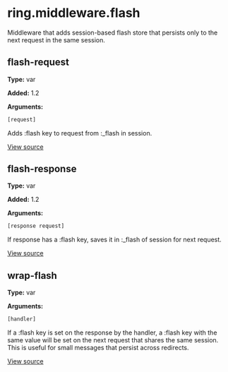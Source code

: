 # ring.middleware.flash


Middleware that adds session-based flash store that persists only to the
next request in the same session.

## flash-request
**Type:** var

**Added:** 1.2


**Arguments:**
```clojure
[request]
```
Adds :flash key to request from :_flash in session.


[View source](http://github.com/ring-clojure/ring/blob/1.8.1/ring-core/src/ring/middleware/flash.clj#L5)
## flash-response
**Type:** var

**Added:** 1.2


**Arguments:**
```clojure
[response request]
```
If response has a :flash key, saves it in :_flash of session for next
request.

[View source](http://github.com/ring-clojure/ring/blob/1.8.1/ring-core/src/ring/middleware/flash.clj#L14)
## wrap-flash
**Type:** var



**Arguments:**
```clojure
[handler]
```
If a :flash key is set on the response by the handler, a :flash key with
the same value will be set on the next request that shares the same session.
This is useful for small messages that persist across redirects.

[View source](http://github.com/ring-clojure/ring/blob/1.8.1/ring-core/src/ring/middleware/flash.clj#L31)